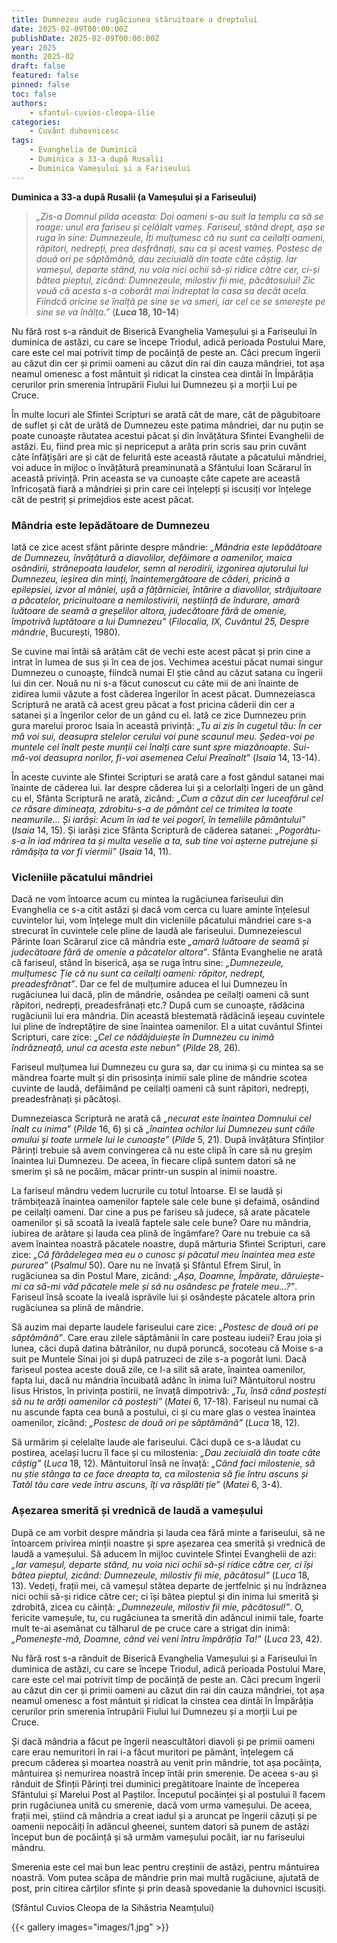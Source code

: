 ```yaml
---
title: Dumnezeu aude rugăciunea stăruitoare a dreptului
date: 2025-02-09T00:00:00Z
publishDate: 2025-02-09T00:00:00Z
year: 2025
month: 2025-02
draft: false
featured: false
pinned: false
toc: false
authors:
    - sfantul-cuvios-cleopa-ilie
categories:
    - Cuvânt duhovnicesc
tags:
    - Evanghelia de Duminică
    - Duminica a 33-a după Rusalii
    - Duminica Vameșului și a Fariseului
---
```

**Duminica a 33-a după Rusalii (a Vameșului și a Fariseului)**

> _„Zis-a Domnul pilda aceasta: Doi oameni s-au suit la templu ca să se roage: unul era fariseu și celălalt vameș. Fariseul, stând drept, așa se ruga în sine: Dumnezeule, Îți mulțumesc că nu sunt ca ceilalți oameni, răpitori, nedrepți, prea desfrânați, sau ca și acest vameș. Postesc de două ori pe săptămână, dau zeciuială din toate câte câștig. Iar vameșul, departe stând, nu voia nici ochii să-și ridice către cer, ci-și bătea pieptul, zicând: Dumnezeule, milostiv fii mie, păcătosului! Zic vouă că acesta s-a coborât mai îndreptat la casa sa decât acela. Fiindcă oricine se înalță pe sine se va smeri, iar cel ce se smerește pe sine se va înălța.”_ (**_Luca_ 18, 10-14**)

Nu fără rost s-a rânduit de Biserică Evanghelia Vameșului și a Fariseului în duminica de astăzi, cu care se începe Triodul, adică perioada Postului Mare, care este cel mai potrivit timp de pocăință de peste an. Căci precum îngerii au căzut din cer și primii oameni au căzut din rai din cauza mândriei, tot așa neamul omenesc a fost mântuit și ridicat la cinstea cea dintâi în Împărăția cerurilor prin smerenia întrupării Fiului lui Dumnezeu și a morții Lui pe Cruce.

În multe locuri ale Sfintei Scripturi se arată cât de mare, cât de păgubitoare de suflet și cât de urâtă de Dumnezeu este patima mândriei, dar nu puțin se poate cunoaște răutatea acestui păcat și din învățătura Sfintei Evanghelii de astăzi. Eu, fiind prea mic și nepriceput a arăta prin scris sau prin cuvânt câte înfățișări are și cât de felurită este această răutate a păcatului mândriei, voi aduce în mijloc o învățătură preaminunată a Sfântului Ioan Scărarul în această privință. Prin aceasta se va cunoaște câte capete are această înfricoșată fiară a mândriei și prin care cei înțelepți și iscusiți vor înțelege cât de pestriț și primejdios este acest păcat.

### Mândria este lepădătoare de Dumnezeu

Iată ce zice acest sfânt părinte despre mândrie: _„Mândria este lepădătoare de Dumnezeu, învățătură a diavolilor, defăimare a oamenilor, maica osândirii, strănepoata laudelor, semn al nerodirii, izgonirea ajutorului lui Dumnezeu, ieșirea din minți, înaintemergătoare de căderi, pricină a epilepsiei, izvor al mâniei, ușă a fățărniciei, întărire a diavolilor, străjuitoare a păcatelor, pricinuitoare a nemilostivirii, neștiință de îndurare, amară luătoare de seamă a greșelilor altora, judecătoare fără de omenie, împotrivă luptătoare a lui Dumnezeu”_ (_Filocalia, IX, Cuvântul 25, Despre mândrie_, București, 1980).

Se cuvine mai întâi să arătăm cât de vechi este acest păcat și prin cine a intrat în lumea de sus și în cea de jos. Vechimea acestui păcat numai singur Dumnezeu o cunoaște, fiindcă numai El știe când au căzut satana cu îngerii lui din cer. Nouă nu ni s-a făcut cunoscut cu câte mii de ani înainte de zidirea lumii văzute a fost căderea îngerilor în acest păcat. Dumnezeiasca Scriptură ne arată că acest greu păcat a fost pricina căderii din cer a satanei și a îngerilor celor de un gând cu el. Iată ce zice Dumnezeu prin gura marelui proroc Isaia în această privință: _„Tu ai zis în cugetul tău: În cer mă voi sui, deasupra stelelor cerului voi pune scaunul meu. Ședea-voi pe muntele cel înalt peste munții cei înalți care sunt spre miazănoapte. Sui-mă-voi deasupra norilor, fi-voi asemenea Celui Preaînalt”_ (_Isaia_ 14, 13-14).

În aceste cuvinte ale Sfintei Scripturi se arată care a fost gândul satanei mai înainte de căderea lui. Iar despre căderea lui și a celorlalți îngeri de un gând cu el, Sfânta Scriptură ne arată, zicând: _„Cum a căzut din cer luceafărul cel ce răsare dimineața, zdrobitu-s-a de pământ cel ce trimitea la toate neamurile… Și iarăși: Acum în iad te vei pogorî, în temeliile pământului”_ (_Isaia_ 14, 15). Și iarăși zice Sfânta Scriptură de căderea satanei: _„Pogorâtu-s-a în iad mărirea ta și multa veselie a ta, sub tine voi așterne putrejune și rămășița ta vor fi viermii”_ (_Isaia_ 14, 11).

### Vicleniile păcatului mândriei

Dacă ne vom întoarce acum cu mintea la rugăciunea fariseului din Evanghelia ce s-a citit astăzi și dacă vom cerca cu luare aminte înțelesul cuvintelor lui, vom înțelege mult din vicleniile păcatului mândriei care s-a strecurat în cuvintele cele pline de laudă ale fariseului. Dumnezeiescul Părinte Ioan Scărarul zice că mândria este _„amară luătoare de seamă și judecătoare fără de omenie a păcatelor altora”_. Sfânta Evanghelie ne arată că fariseul, stând în biserică, așa se ruga întru sine: _„Dumnezeule, mulțumesc Ție că nu sunt ca ceilalți oameni: răpitor, nedrept, preadesfrânat”_. Dar ce fel de mulțumire aducea el lui Dumnezeu în rugăciunea lui dacă, plin de mândrie, osândea pe ceilalți oameni că sunt răpitori, nedrepți, preadesfrânați etc.? După cum se cunoaște, rădăcina rugăciunii lui era mândria. Din această blestemată rădăcină ieșeau cuvintele lui pline de îndreptățire de sine înaintea oamenilor. El a uitat cuvântul Sfintei Scripturi, care zice: _„Cel ce nădăjduiește în Dumnezeu cu inimă îndrăzneață, unul ca acesta este nebun”_ (_Pilde_ 28, 26).

Fariseul mulțumea lui Dumnezeu cu gura sa, dar cu inima și cu mintea sa se mândrea foarte mult și din prisosința inimii sale pline de mândrie scotea cuvinte de laudă, defăimând pe ceilalți oameni că sunt răpitori, nedrepți, preadesfrânați și păcătoși.

Dumnezeiasca Scriptură ne arată că _„necurat este înaintea Domnului cel înalt cu inima”_ (_Pilde_ 16, 6) și că _„înaintea ochilor lui Dumnezeu sunt căile omului și toate urmele lui le cunoaște”_ (_Pilde_ 5, 21). După învățătura Sfinților Părinți trebuie să avem convingerea că nu este clipă în care să nu greșim înaintea lui Dumnezeu. De aceea, în fiecare clipă suntem datori să ne smerim și să ne pocăim, măcar printr-un suspin al inimii noastre.

La fariseul mândru vedem lucrurile cu totul întoarse. El se laudă și trâmbițează înaintea oamenilor faptele sale cele bune și defaimă, osândind pe ceilalți oameni. Dar cine a pus pe fariseu să judece, să arate păcatele oamenilor și să scoată la iveală faptele sale cele bune? Oare nu mândria, iubirea de arătare și lauda cea plină de îngâmfare? Oare nu trebuie ca să avem înaintea noastră păcatele noastre, după mărturia Sfintei Scripturi, care zice: _„Că fărădelegea mea eu o cunosc și păcatul meu înaintea mea este pururea”_ (_Psalmul_ 50). Oare nu ne învață și Sfântul Efrem Sirul, în rugăciunea sa din Postul Mare, zicând: _„Așa, Doamne, Împărate, dăruiește-mi ca să-mi văd păcatele mele și să nu osândesc pe fratele meu…?”_. Fariseul însă scoate la iveală isprăvile lui și osândește păcatele altora prin rugăciunea sa plină de mândrie.

Să auzim mai departe laudele fariseului care zice: _„Postesc de două ori pe săptămână”_. Care erau zilele săptămânii în care posteau iudeii? Erau joia și lunea, căci după datina bătrânilor, nu după poruncă, socoteau că Moise s-a suit pe Muntele Sinai joi și după patruzeci de zile s-a pogorât luni. Dacă fariseul postea aceste două zile, ce l-a silit să arate, înaintea oamenilor, fapta lui, dacă nu mândria încuibată adânc în inima lui? Mântuitorul nostru Iisus Hristos, în privința postirii, ne învață dimpotrivă: _„Tu, însă când postești să nu te arăți oamenilor că postești”_ (_Matei_ 6, 17-18). Fariseul nu numai că nu ascunde fapta cea bună a postului, ci și cu mare glas o vestea înaintea oamenilor, zicând: _„Postesc de două ori pe săptămână”_ (_Luca_ 18, 12).

Să urmărim și celelalte laude ale fariseului. Căci după ce s-a lăudat cu postirea, același lucru îl face și cu milostenia: _„Dau zeciuială din toate câte câștig”_ (_Luca_ 18, 12). Mântuitorul însă ne învață: _„Când faci milostenie, să nu știe stânga ta ce face dreapta ta, ca milostenia să fie întru ascuns și Tatăl tău care vede întru ascuns, îți va răsplăti ție”_ (_Matei_ 6, 3-4).

### Așezarea smerită și vrednică de laudă a vameșului

După ce am vorbit despre mândria și lauda cea fără minte a fariseului, să ne întoarcem privirea minții noastre și spre așezarea cea smerită și vrednică de laudă a vameșului. Să aducem în mijloc cuvintele Sfintei Evanghelii de azi: _„Iar vameșul, departe stând, nu voia nici ochii să-și ridice către cer, ci își bătea pieptul, zicând: Dumnezeule, milostiv fii mie, păcătosul”_ (_Luca_ 18, 13). Vedeți, frații mei, că vameșul stătea departe de jertfelnic și nu îndrăznea nici ochii să-și ridice către cer; ci își bătea pieptul și din inima lui smerită și zdrobită, zicea cu căință: _„Dumnezeule, milostiv fii mie, păcătosul!”_. O, fericite vameșule, tu, cu rugăciunea ta smerită din adâncul inimii tale, foarte mult te-ai asemănat cu tâlharul de pe cruce care a strigat din inimă: _„Pomenește-mă, Doamne, când vei veni întru împărăția Ta!”_ (_Luca_ 23, 42).

Nu fără rost s-a rânduit de Biserică Evanghelia Vameșului și a Fariseului în duminica de astăzi, cu care se începe Triodul, adică perioada Postului Mare, care este cel mai potrivit timp de pocăință de peste an. Căci precum îngerii au căzut din cer și primii oameni au căzut din rai din cauza mândriei, tot așa neamul omenesc a fost mântuit și ridicat la cinstea cea dintâi în Împărăția cerurilor prin smerenia întrupării Fiului lui Dumnezeu și a morții Lui pe Cruce.

Și dacă mândria a făcut pe îngerii neascultători diavoli și pe primii oameni care erau nemuritori în rai i-a făcut muritori pe pământ, înțelegem că precum căderea și moartea noastră au venit prin mândrie, tot așa pocăința, mântuirea și nemurirea noastră încep întâi prin smerenie. De aceea s-au și rânduit de Sfinții Părinți trei duminici pregătitoare înainte de începerea Sfântului și Marelui Post al Paștilor. Începutul pocăinței și al postului îl facem prin rugăciunea unită cu smerenie, dacă vom urma vameșului. De aceea, frații mei, știind că mândria a creat iadul și a aruncat pe îngerii căzuți și pe oamenii nepocăiți în adâncul gheenei, suntem datori să punem de astăzi început bun de pocăință și să urmăm vameșului pocăit, iar nu fariseului mândru.

Smerenia este cel mai bun leac pentru creștinii de astăzi, pentru mântuirea noastră. Vom putea scăpa de mândrie prin mai multă rugăciune, ajutată de post, prin citirea cărților sfinte și prin deasă spovedanie la duhovnici iscusiți.

(Sfântul Cuvios Cleopa de la Sihăstria Neamțului)

{{< gallery images="images/1.jpg" >}}
